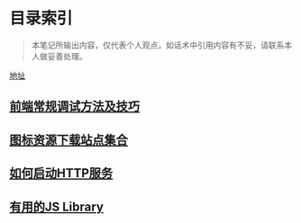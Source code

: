 # 目录索引

> 本笔记所输出内容，仅代表个人观点，如话术中引用内容有不妥，请联系本人做妥善处理。

[地址](https://github.com/netsoldier/book)

## [前端常规调试方法及技巧](/content/fe-debug/summary.md)

## [图标资源下载站点集合](/content/icon-font/index.md)

## [如何启动HTTP服务](/content/http-server/index.md)

## [有用的JS Library](/content/js-utils/index.md)